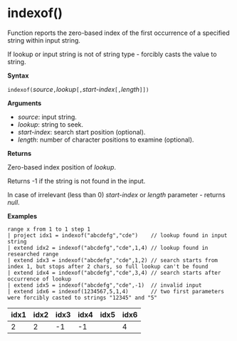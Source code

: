 # indexof()

Function reports the zero-based index of the first occurrence of a specified string within input string.

If lookup or input string is not of string type - forcibly casts the value to string.

**Syntax**

`indexof(`*source*`,`*lookup*`[,`*start-index*`[,`*length*`]])`

**Arguments**

* *source*: input string.  
* *lookup*: string to seek.
* *start-index*: search start position (optional).
* *length*: number of character positions to examine (optional).

**Returns**

Zero-based index position of *lookup*.

Returns -1 if the string is not found in the input.

In case of irrelevant (less than 0) *start-index* or *length* parameter - returns *null*.

**Examples**
<!-- csl -->
```
range x from 1 to 1 step 1
| project idx1 = indexof("abcdefg","cde")    // lookup found in input string
| extend idx2 = indexof("abcdefg","cde",1,4) // lookup found in researched range 
| extend idx3 = indexof("abcdefg","cde",1,2) // search starts from index 1, but stops after 2 chars, so full lookup can't be found
| extend idx4 = indexof("abcdefg","cde",3,4) // search starts after occurrence of lookup
| extend idx5 = indexof("abcdefg","cde",-1)  // invalid input
| extend idx6 = indexof(1234567,5,1,4)       // two first parameters were forcibly casted to strings "12345" and "5"
```

|idx1|idx2|idx3|idx4|idx5|idx6|
|---|---|---|---|---|---|
|2|2|-1|-1||4|


 
